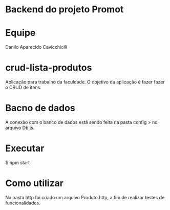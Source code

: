 # Backend do projeto Promot

# Equipe 
Danilo Aparecido Cavicchiolli

# crud-lista-produtos
Aplicação para trabalho da faculdade.
O objetivo da aplicação é fazer fazer o CRUD de itens.

# Bacno de dados
A conexão com o banco de dados está sendo feita na pasta config > no arquivo Db.js.

# Executar
$ npm start

# Como utilizar
Na pasta http foi criado um arquivo Produto.http, a fim de realizar testes de funcionalidades.